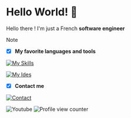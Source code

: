 
# Hello World! 👋

<!--

  "La curiosité naît de la jalousie."
      Molière

-->

Hello there ! I'm just a French **software engineer**

> [!NOTE]
>
> - [X] **My favorite languages ​​and tools**
>
> [![My Skills](https://skillicons.dev/icons?i=git,html,js,css,cpp,c)](https://skillicons.dev)
>
> [![My Ides](https://skillicons.dev/icons?i=vscode,visualstudio,idea,vim)](https://skillicons.dev)
>
> - [X] **Contact me**
>
> [![Contact](https://skillicons.dev/icons?i=discord,instagram,gmail,github)](social.md)
> 

![Youtube](https://img.shields.io/badge/You-Tube-red) ![Profile view counter](https://komarev.com/ghpvc/?username=AntoineLandrieux)
